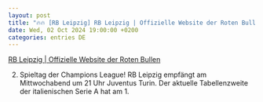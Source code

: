 ```yaml
---
layout: post
title: "🔥🔥 [RB Leipzig] RB Leipzig | Offizielle Website der Roten Bullen"
date: Wed, 02 Oct 2024 19:00:00 +0200
categories: entries DE
---
```

[RB Leipzig | Offizielle Website der Roten Bullen](https://rbleipzig.com/de/news/spielbericht-champions-league-rb-leipzig-vs-juventus-turin)

2. Spieltag der Champions League! RB Leipzig empfängt am Mittwochabend um 21 Uhr Juventus Turin. Der aktuelle Tabellenzweite der italienischen Serie A hat am 1.

